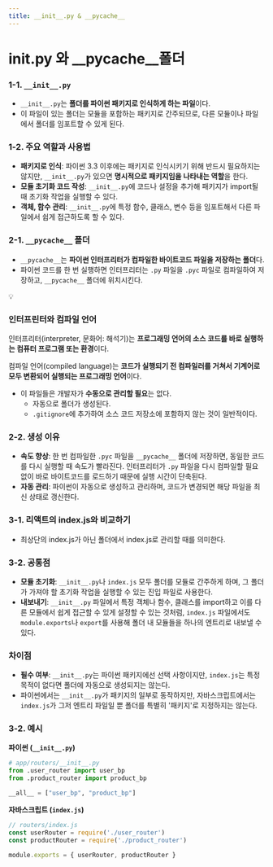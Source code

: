 ```yaml
---
title: __init__.py & __pycache__
---
```


# __init__.py 와 __pycache__폴더

### 1-1. **`__init__.py`**

- `__init__.py`는 **폴더를 파이썬 패키지로 인식하게 하는 파일**이다.
- 이 파일이 있는 폴더는 모듈을 포함하는 패키지로 간주되므로, 다른 모듈이나 파일에서 폴더를 임포트할 수 있게 된다.

### 1-2. 주요 역할과 사용법

- **패키지로 인식**: 파이썬 3.3 이후에는 패키지로 인식시키기 위해 반드시 필요하지는 않지만, 
`__init__.py`가 있으면 **명시적으로 패키지임을 나타내는 역할**을 한다.
- **모듈 초기화 코드 작성**: `__init__.py`에 코드나 설정을 추가해 패키지가 import될 때 초기화 작업을 실행할 수 있다.
- **객체, 함수 관리**: `__init__.py`에 특정 함수, 클래스, 변수 등을 임포트해서 다른 파일에서 쉽게 접근하도록 할 수 있다.

### 2-1. **`__pycache__` 폴더**

- `__pycache__`는 **파이썬 인터프리터가 컴파일한 바이트코드 파일을 저장하는 폴더**다.
- 파이썬 코드를 한 번 실행하면 인터프리터는 `.py` 파일을 `.pyc` 파일로 컴파일하여 저장하고, 
`__pycache__` 폴더에 위치시킨다.

<aside>
💡

### 인터프린터와 컴파일 언어

인터프리터(interpreter, 문화어: 해석기)는 **프로그래밍 언어의 소스 코드를 바로 실행하는 컴퓨터 프로그램 또는 환경**이다.

컴파일 언어(compiled language)는 **코드가 실행되기 전 컴파일러를 거쳐서 기계어로 모두 변환되어 실행되는 프로그래밍 언어**이다.

</aside>

- 이 파일들은 개발자가 **수동으로 관리할 필요**는 없다.
    - 자동으로 폴더가 생성된다.
    - `.gitignore`에 추가하여 소스 코드 저장소에 포함하지 않는 것이 일반적이다.

### 2-2. 생성 이유

- **속도 향상**: 한 번 컴파일한 `.pyc` 파일을 `__pycache__` 폴더에 저장하면, 동일한 코드를 다시 실행할 때 속도가 빨라진다. 인터프리터가 `.py` 파일을 다시 컴파일할 필요 없이 바로 바이트코드를 로드하기 때문에 실행 시간이 단축된다.
- **자동 관리**: 파이썬이 자동으로 생성하고 관리하며, 코드가 변경되면 해당 파일을 최신 상태로 갱신한다.

### 3-1. 리액트의 index.js와 비교하기

- 최상단의 index.js가 아닌 폴더에서 index.js로 관리할 때를 의미한다.

### 3-2. 공통점

- **모듈 초기화**: `__init__.py`나 `index.js` 모두 폴더를 모듈로 간주하게 하며, 
그 폴더가 가져야 할 초기화 작업을 실행할 수 있는 진입 파일로 사용한다.
- **내보내기**: `__init__.py` 파일에서 특정 객체나 함수, 클래스를 import하고 이를 다른 모듈에서 쉽게 접근할 수 있게 설정할 수 있는 것처럼, `index.js` 파일에서도 `module.exports`나 `export`를 사용해 폴더 내 모듈들을 하나의 엔트리로 내보낼 수 있다.

### 차이점

- **필수 여부**: `__init__.py`는 파이썬 패키지에선 선택 사항이지만,
`index.js`는 특정 목적이 없다면 폴더에 자동으로 생성되지는 않는다.
- 파이썬에서는 `__init__.py`가 패키지의 일부로 동작하지만, 
자바스크립트에서는 `index.js`가 그저 엔트리 파일일 뿐 폴더를 특별히 '패키지'로 지정하지는 않는다.

### 3-2. 예시

**파이썬 (`__init__.py`)**

```python
# app/routers/__init__.py
from .user_router import user_bp
from .product_router import product_bp

__all__ = ["user_bp", "product_bp"]
```

**자바스크립트 (`index.js`)**

```jsx
// routers/index.js
const userRouter = require('./user_router')
const productRouter = require('./product_router')

module.exports = { userRouter, productRouter }
```